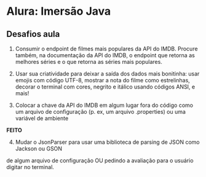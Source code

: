 # Alura: Imersão Java

## Desafios aula

1. Consumir o endpoint de filmes mais populares da API do IMDB. Procure também, na 
   documentação da API do IMDB, o endpoint que retorna as melhores séries e o que 
   retorna as séries mais populares.

2. Usar sua criatividade para deixar a saída dos dados mais bonitinha: usar emojis 
   com código UTF-8, mostrar a nota do filme como estrelinhas, decorar o terminal 
   com cores, negrito e itálico usando códigos ANSI, e mais!

3. Colocar a chave da API do IMDB em algum lugar fora do código como um arquivo 
   de configuração (p. ex, um arquivo .properties) ou uma variável de ambiente

**FEITO**

4. Mudar o JsonParser para usar uma biblioteca de parsing de JSON como Jackson ou GSON

de algum arquivo de configuração OU pedindo a avaliação para o usuário digitar no terminal.